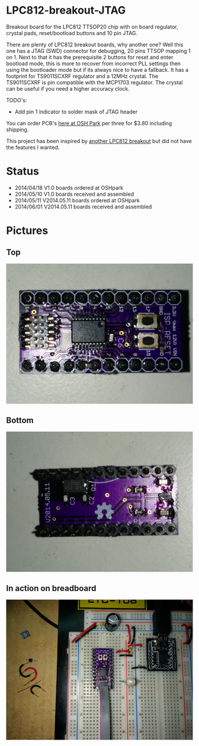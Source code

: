 LPC812-breakout-JTAG
====================

Breakout board for the LPC812 TTSOP20 chip with on board regulator, crystal pads, reset/bootload buttons and 10 pin JTAG.


There are plenty of LPC812 breakout boards, why another one? Well this one has a JTAG (SWD) connector for debugging, 20 pins TTSOP mapping 1 on 1. Next to that it has the prerequisite 2 buttons for reset and enter bootload mode, this is more to recover from incorrect PLL settings then using the bootloader mode but if its always nice to have a fallback.
It has a footprint for TS9011SCXRF regulator and a 12MHz crystal. The TS9011SCXRF is pin compatible with the MCP1703 regulator. The crystal can be useful if you need a higher accuracy clock.

TODO's:
* Add pin 1 indicator to solder mask of JTAG header

You can order PCB's [here at OSH Park](https://oshpark.com/shared_projects/b25GTusd) per three for $3.80 including shipping.

This project has been inspired by [another LPC812 breakout](https://github.com/cpldcpu/LPC812breakout) but did not have the features I wanted.

Status
======

 - 2014/04/18 V1.0 boards ordered at OSHpark
 - 2014/05/10 V1.0 boards received and assembled
 - 2014/05/11 V2014.05.11 boards ordered at OSHpark
 - 2014/06/01 V2014.05.11 boards received and assembled

Pictures
========

## Top ##
![Front](images/lpc812_breakout_top.jpg)

## Bottom ##
![Front](images/lpc812_breakout_bot.jpg)

## In action on breadboard ##
![Front](images/lpc812_breakout_bboard.jpg)
